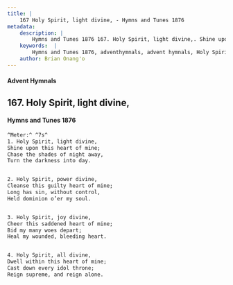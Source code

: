 ```yaml
---
title: |
    167 Holy Spirit, light divine, - Hymns and Tunes 1876
metadata:
    description: |
        Hymns and Tunes 1876 167. Holy Spirit, light divine,. Shine upon this heart of mine; Chase the shades of night away, Turn the darkness into day. 
    keywords:  |
        Hymns and Tunes 1876, adventhymnals, advent hymnals, Holy Spirit, light divine,, Shine upon this heart of mine;, 
    author: Brian Onang'o
---
```


#### Advent Hymnals
## 167. Holy Spirit, light divine,
####  Hymns and Tunes 1876

```txt
^Meter:^ ^7s^
1. Holy Spirit, light divine,
Shine upon this heart of mine;
Chase the shades of night away,
Turn the darkness into day.


2. Holy Spirit, power divine,
Cleanse this guilty heart of mine;
Long has sin, without control,
Held dominion o’er my soul.


3. Holy Spirit, joy divine,
Cheer this saddened heart of mine;
Bid my many woes depart;
Heal my wounded, bleeding heart.


4. Holy Spirit, all divine,
Dwell within this heart of mine;
Cast down every idol throne;
Reign supreme, and reign alone.
```